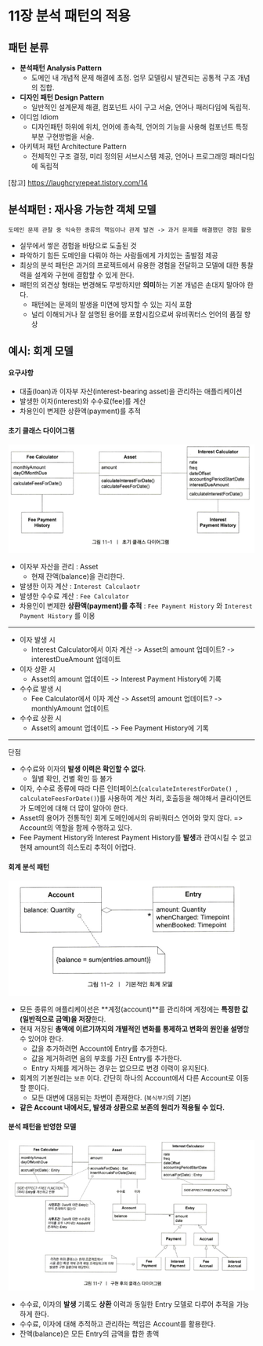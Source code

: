 # 11장 분석 패턴의 적용



## 패턴 분류

- **분석패턴 Analysis Pattern**
  - 도메인 내 개념적 문제 해결에 초점. 업무 모델링시 발견되는 공통적 구조 개념의 집합.
- **디자인 패턴 Design Pattern**
  - 일반적인 설계문제 해결, 컴포넌트 사이 구고 서술, 언어나 패러다임에 독립적.
- 이디엄 Idiom
  - 디자인패턴 하위에 위치, 언어에 종속적, 언어의 기능을 사용해 컴포넌트 특정 부분 구현방법을 서술.
- 아키텍처 패턴 Architecture Pattern
  - 전체적인 구조 결정, 미리 정의된 서브시스템 제공, 언어나 프로그래밍 패러다임에 독립적

[참고] https://laughcryrepeat.tistory.com/14



## 분석패턴 : 재사용 가능한 객체 모델

```
도메인 문제 관찰 중 익숙한 종류의 책임이나 관계 발견 -> 과거 문제를 해결했던 경험 활용
```

- 실무에서 쌓은 경험을 바탕으로 도출된 것
- 파악하기 힘든 도메인을 다뤄야 하는 사람들에게 가치있는 출발점 제공
- 최상의 분석 패턴은 과거의 프로젝트에서 유용한 경험을 전달하고 모델에 대한 통찰력을 설계와 구현에 결합할 수 있게 한다.
- 패턴의 외견상 형태는 변경해도 무방하지만 **의미**하는 기본 개념은 손대지 말아야 한다.
  - 패턴에는 문제의 발생을 미연에 방지할 수 있는 지식 포함
  - 널리 이해되거나 잘 설명된 용어를 포함시킴으로써 유비쿼터스 언어의 품질 향상



## 예시: 회계 모델

#### 요구사항

- 대출(loan)과 이자부 자산(interest-bearing asset)을 관리하는 애플리케이션
- 발생한 이자(interest)와 수수료(fee)를 계산
- 차용인이 변제한 상환액(payment)를 추적



#### 초기 클래스 다이어그램



![1](./images/1.png)

- 이자부 자산을 관리 : Asset
  - 현재 잔액(balance)을 관리한다.
- 발생한 이자 계산 : `Interest Calculaotr`
- 발생한 수수료 계산 : `Fee Calculator`
- 차용인이 변제한 **상환액(payment)를 추적** : `Fee Payment History` 와 `Interest Payment History` 를 이용 

---

- 이자 발생 시
  - Interest Calculator에서 이자 계산 -> Asset의 amount 업데이트? -> interestDueAmount 업데이트
- 이자 상환 시  
  - Asset의 amount 업데이트 -> Interest Payment History에 기록
- 수수료 발생 시
  - Fee Calculator에서 이자 계산 -> Asset의 amount 업데이트? -> monthlyAmount 업데이트
- 수수료 상환 시 
  - Asset의 amount 업데이트 -> Fee Payment History에 기록

---

단점

- 수수료와 이자의  **발생 이력은 확인할 수 없다**.
  - 월별 확인, 건별 확인 등 불가
- 이자, 수수료 종류에 따라 다른 인터페이스(`calculateInterestForDate() `, `calculateFeesForDate()`)를 사용하여 계산 처리, 호출등을 해야해서 클라이언트가 도메인에 대해 더 많이 알아야 한다.
- Asset의 용어가 전통적인 회계 도메인에서의 유비쿼터스 언어와 맞지 않다. => Account의 역할을 함께 수행하고 있다.
- Fee Payment History와 Interest Payment History를 **발생**과 관여시킬 수 없고 현재 amount의 히스토리 추적이 어렵다.



#### 회계 분석 패턴



![2](./images/2.png)

- 모든 종류의 애플리케이션은 **계정(account)**를 관리하며 계정에는 **특정한 값(일반적으로 금액)을 저장**한다.
- 현재 저장된 **총액에 이르기까지의 개별적인 변화를 통제하고 변화의 원인을 설명**할 수 있어야 한다.
  - 값을 추가하려면 Account에 Entry를 추가한다. 
  - 값을 제거하려면 음의 부호를 가진 Entry를 추가한다.
  - Entry 자체를 제거하는 경우는 없으므로 변경 이력이 유지된다.
- 회계의 기본원리는 `보존` 이다. 간단히 하나의 Account에서 다른 Account로 이동할 뿐이다.
  - 모든 대변에 대응되는 차변이 존재한다. (`복식부기`의 기본)
- **같은 Account 내에서도, 발생과 상환으로 보존의 원리가 적용될 수 있다.**



#### 분석 패턴을 반영한 모델

![3](./images/3.png)

- 수수료, 이자의 **발생** 기록도 **상환** 이력과 동일한 Entry 모델로 다루어 추적을 가능하게 한다.
- 수수료, 이자에 대해 추적하고 관리하는 책임은 Account를 활용한다.
- 잔액(balance)은 모든 Entry의 금액을 합한 총액